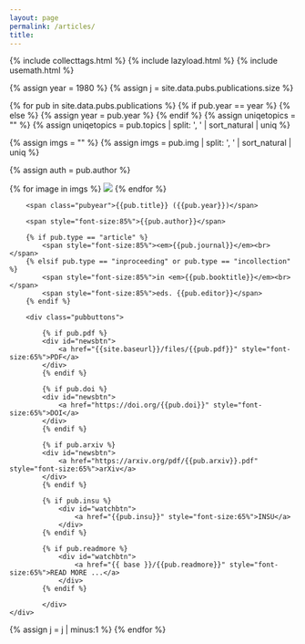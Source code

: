 ```yaml
---
layout: page
permalink: /articles/
title:
---
```

{% include collecttags.html %}
{% include lazyload.html %}
{% include usemath.html %}

{% assign year = 1980 %}
{% assign j = site.data.pubs.publications.size %}

{% for pub in site.data.pubs.publications %}
{% if pub.year == year %}
{% else %}
{% assign year = pub.year %}
{% endif %}
{% assign uniqetopics = "" %}
{% assign uniqetopics = pub.topics | split: ', ' | sort_natural | uniq %}

{% assign imgs = "" %}
{% assign imgs = pub.img | split: ', ' | sort_natural | uniq %}

{% assign auth = pub.author %}

<div class="pubs">
	<div class="articles">
    	{% for image in imgs %}
		<img src="{{site.baseurl}}/images/pubimages/blank.png" data-echo="{{site.baseurl}}/images/pubimages/{{image}}" class="responsivepubimg1">
		{% endfor %}
	</div>

   <div class="articles">

		<span class="pubyear">{{pub.title}} ({{pub.year}})</span>

		<span style="font-size:85%">{{pub.author}}</span>

		{% if pub.type == "article" %}
			<span style="font-size:85%"><em>{{pub.journal}}</em><br></span>
		{% elsif pub.type == "inproceeding" or pub.type == "incollection" %}
			<span style="font-size:85%">in <em>{{pub.booktitle}}</em><br></span>
			<span style="font-size:85%">eds. {{pub.editor}}</span>
		{% endif %}

		<div class="pubbuttons">

			{% if pub.pdf %}
			<div id="newsbtn">
				<a href="{{site.baseurl}}/files/{{pub.pdf}}" style="font-size:65%">PDF</a>
			</div>
			{% endif %}

			{% if pub.doi %}
			<div id="newsbtn">
				<a href="https://doi.org/{{pub.doi}}" style="font-size:65%">DOI</a>
			</div>
			{% endif %}

			{% if pub.arxiv %}
			<div id="newsbtn">
				<a href="https://arxiv.org/pdf/{{pub.arxiv}}.pdf" style="font-size:65%">arXiv</a>
			</div>
			{% endif %}

			{% if pub.insu %}
				<div id="watchbtn">
					<a href="{{pub.insu}}" style="font-size:65%">INSU</a>
				</div>
			{% endif %}

			{% if pub.readmore %}
				<div id="watchbtn">
					<a href="{{ base }}/{{pub.readmore}}" style="font-size:65%">READ MORE ...</a>
				</div>
			{% endif %}

			</div>    	
    </div>

</div>  
{% assign j = j | minus:1 %}
{% endfor %}
